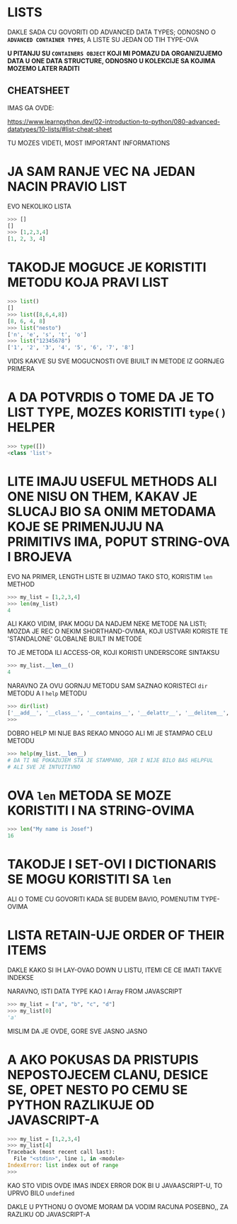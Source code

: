 # LISTS

DAKLE SADA CU GOVORITI OD ADVANCED DATA TYPES; ODNOSNO O **`ADVANCED CONTAINER TYPES`**, A LISTE SU JEDAN OD TIH TYPE-OVA

**U PITANJU SU `CONTAINERS OBJECT` KOJI MI POMAZU DA ORGANIZUJEMO DATA U ONE DATA STRUCTURE, ODNOSNO U KOLEKCIJE SA KOJIMA MOZEMO LATER RADITI**

## CHEATSHEET

IMAS GA OVDE:

<https://www.learnpython.dev/02-introduction-to-python/080-advanced-datatypes/10-lists/#list-cheat-sheet>

TU MOZES VIDETI, MOST IMPORTANT INFORMATIONS

# JA SAM RANJE VEC NA JEDAN NACIN PRAVIO LIST

EVO NEKOLIKO LISTA

```py
>>> []
[]
>>> [1,2,3,4]
[1, 2, 3, 4]
```

# TAKODJE MOGUCE JE KORISTITI METODU KOJA PRAVI LIST

```py
>>> list()
[]
>>> list([8,6,4,8])
[8, 6, 4, 8]
>>> list("nesto")
['n', 'e', 's', 't', 'o']
>>> list("12345678")
['1', '2', '3', '4', '5', '6', '7', '8']
```

VIDIS KAKVE SU SVE MOGUCNOSTI OVE BIUILT IN METODE IZ GORNJEG PRIMERA

# A DA POTVRDIS O TOME DA JE TO LIST TYPE, MOZES KORISTITI `type()` HELPER

```py
>>> type([])
<class 'list'>
```

# LITE IMAJU USEFUL METHODS ALI ONE NISU ON THEM, KAKAV JE SLUCAJ BIO SA ONIM METODAMA KOJE SE PRIMENJUJU NA PRIMITIVS IMA, POPUT STRING-OVA I BROJEVA

EVO NA PRIMER, LENGTH LISTE BI UZIMAO TAKO STO, KORISTIM `len` METHOD

```py
>>> my_list = [1,2,3,4]
>>> len(my_list)
4
```

ALI KAKO VIDIM, IPAK MOGU DA NADJEM NEKE METODE NA LISTI; MOZDA JE REC O NEKIM SHORTHAND-OVIMA, KOJI USTVARI KORISTE TE 'STANDALONE' GLOBALNE BUILT IN METODE

TO JE METODA ILI ACCESS-OR, KOJI KORISTI UNDERSCORE SINTAKSU

```py
>>> my_list.__len__()
4
```

NARAVNO ZA OVU GORNJU METODU SAM SAZNAO KORISTECI `dir` METODU A I `help` METODU

```py
>>> dir(list)
['__add__', '__class__', '__contains__', '__delattr__', '__delitem__', '__dir__', '__doc__', '__eq__', '__format__', '__ge__', '__getattribute__', '__getitem__', '__gt__', '__hash__', '__iadd__', '__imul__', '__init__', '__init_subclass__', '__iter__', '__le__', '__len__', '__lt__', '__mul__', '__ne__', '__new__', '__reduce__', '__reduce_ex__', '__repr__', '__reversed__', '__rmul__', '__setattr__', '__setitem__', '__sizeof__', '__str__', '__subclasshook__', 'append', 'clear', 'copy', 'count', 'extend', 'index', 'insert', 'pop', 'remove', 'reverse', 'sort']
>>> 
```

DOBRO HELP MI NIJE BAS REKAO MNOGO ALI MI JE STAMPAO CELU METODU

```py
>>> help(my_list.__len__)
# DA TI NE POKAZUJEM STA JE STAMPANO, JER I NIJE BILO BAS HELPFUL
# ALI SVE JE INTUITIVNO
```

# OVA `len` METODA SE MOZE KORISTITI I NA STRING-OVIMA

```py
>>> len("My name is Josef")
16
```

# TAKODJE I SET-OVI I DICTIONARIS SE MOGU KORISTITI SA `len`

ALI O TOME CU GOVORITI KADA SE BUDEM BAVIO, POMENUTIM TYPE-OVIMA

# LISTA RETAIN-UJE ORDER OF THEIR ITEMS

DAKLE KAKO SI IH LAY-OVAO DOWN U LISTU, ITEMI CE CE IMATI TAKVE INDEKSE

NARAVNO, ISTI DATA TYPE KAO I Array FROM JAVASCRIPT

```py
>>> my_list = ["a", "b", "c", "d"]
>>> my_list[0]
'a'
```

MISLIM DA JE OVDE, GORE SVE JASNO JASNO

# A AKO POKUSAS DA PRISTUPIS NEPOSTOJECEM CLANU, DESICE SE, OPET NESTO PO CEMU SE PYTHON RAZLIKUJE OD JAVASCRIPT-A

```py
>>> my_list = [1,2,3,4]
>>> my_list[4]
Traceback (most recent call last):
  File "<stdin>", line 1, in <module>
IndexError: list index out of range
>>> 
```

KAO STO VIDIS OVDE IMAS INDEX ERROR DOK BI U JAVAASCRIPT-U, TO UPRVO BILO `undefined`

DAKLE U PYTHONU O OVOME MORAM DA VODIM RACUNA POSEBNO,, ZA RAZLIKU OD JAVASCRIPT-A
